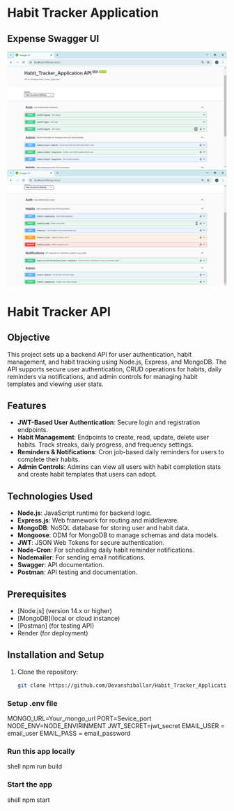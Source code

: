  <h1>Habit Tracker Application</h1>

## Expense Swagger UI

![Expense Dashboard](./image/img1.png)
<br>
![Expense Dashboard](./image/img2.png)

# Habit Tracker API

## Objective

This project sets up a backend API for user authentication, habit management, and habit tracking using Node.js, Express, and MongoDB. The API supports secure user authentication, CRUD operations for habits, daily reminders via notifications, and admin controls for managing habit templates and viewing user stats.

## Features

- **JWT-Based User Authentication**: Secure login and registration endpoints.
- **Habit Management**: Endpoints to create, read, update, delete user habits. Track streaks, daily progress, and frequency settings.
- **Reminders & Notifications**: Cron job-based daily reminders for users to complete their habits.
- **Admin Controls**: Admins can view all users with habit completion stats and create habit templates that users can adopt.

## Technologies Used

- **Node.js**: JavaScript runtime for backend logic.
- **Express.js**: Web framework for routing and middleware.
- **MongoDB**: NoSQL database for storing user and habit data.
- **Mongoose**: ODM for MongoDB to manage schemas and data models.
- **JWT**: JSON Web Tokens for secure authentication.
- **Node-Cron**: For scheduling daily habit reminder notifications.
- **Nodemailer**: For sending email notifications.
- **Swagger**: API documentation.
- **Postman**: API testing and documentation.

## Prerequisites

- [Node.js] (version 14.x or higher)
- [MongoDB](local or cloud instance)
- [Postman] (for testing API)
- Render (for deployment)

## Installation and Setup

1. Clone the repository:
   ```bash
   git clone https://github.com/Devanshiballar/Habit_Tracker_Application.git
   ```

### Setup .env file

MONGO_URL=Your_mongo_url
PORT=Sevice_port
NODE_ENV=NODE_ENVIRINMENT
JWT_SECRET=jwt_secret
EMAIL_USER = email_user
EMAIL_PASS = email_password

### Run this app locally

shell
npm run build

### Start the app

shell
npm start
